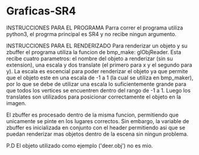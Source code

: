 # Graficas-SR4

INSTRUCCIONES PARA EL PROGRAMA
Parra correr el programa utiliza python3, el progrma principal es SR4 y no recibe ningun argumento.

INSTRUCCIONES PARA EL RENDERIZADO
Para renderizar un objeto y su zbuffer el programa utiliza la funcion de bmp_make: glObjReader. Esta recibe cuatro parametros: el nombre del objeto a renderizar (sin su extension), una escala y dos translate (el primero para x y el segundo para y). La escala es escencial para poder renderizar el objeto ya que permite que el objeto este en una escala de -1 a 1 (la cual se utiliza en bmp_maker), por lo que se debe de utilizar una escala lo suficientemente grande para que todos los vertices se encuentren dentro del rango de -1 a 1. Luego los translates son utilizados para posicionar correctamente el objeto en la imagen.

El zbuffer es procesado dentro de la misma funcion, permitiendo que unicamente se pinte en los lugares correctos. Sin embargo, la variable de zbuffer es inicializada en conjunto con el header permitiendo asi que se puedan renderizar mas objetos dentro de la escena sin ningun problema.

P.D El objeto utilizado como ejemplo ('deer.obj') no es mio.
